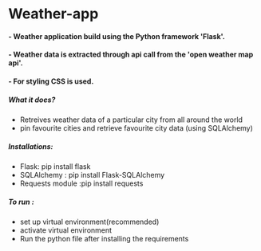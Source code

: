 # Weather-app

#### - Weather application build using the Python framework 'Flask'.
#### - Weather data is extracted through api call from the 'open weather map api'.
#### - For styling CSS is used.

##### What it does?
- Retreives weather data of a particular city from all around the world
- pin favourite cities and retrieve favourite city data (using SQLAlchemy)

##### Installations:
- Flask: pip install flask
- SQLAlchemy : pip install Flask-SQLAlchemy
- Requests module :pip install requests

##### To run :
- set up virtual environment(recommended)
- activate virtual environment
- Run the python file after installing the requirements
